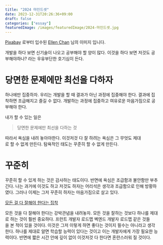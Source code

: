 ```yaml
---
title: "2024 마인드셋"
date: 2023-12-31T20:26:36+09:00
draft: false
categories: ["essay"]
featuredImage: /images/featuredImage/2024-마인드셋.jpg
---
```

[Pixabay](https://pixabay.com/ko//?utm_source=link-attribution&utm_medium=referral&utm_campaign=image&utm_content=3159334) 로부터 입수된 [Ellen Chan](https://pixabay.com/ko/users/ellenchan-4047246/?utm_source=link-attribution&utm_medium=referral&utm_campaign=image&utm_content=3159334) 님의 이미지 입니다.

개발을 하다 보면 신기술이 나오고 공부해야 할 양이 많다. 이것을 하다 보면 저것도 공부해야하나? 라는 우유부단한 호기심이 든다. 

# 당면한 문제에만 최선을 다하자

하나에만 집중하자. 우리는 개발을 할 때 결과가 아닌 과정에 집중해야 한다. 결과에 집착하면 조급해지고 즐길 수 없다. 개발하는 과정에 집중하고 여유로운 마음가짐으로 공부해야 한다.

내가 할 수 있는 일은 

>당면한 문제에만 최선을 다하는 것

따라서 욕심을 내려 놓아야한다. 이것저것 다 잘 하려는 욕심은 그 무엇도 제대로 할 수 없게 만든다. 탐욕적인 태도는 꾸준히 할 수 없게 만든다. 

# 꾸준히

꾸준히 할 수 있게 하는 것은 감사하는 태도이다. 반면에 욕심은 조급함과 불안함만 부추긴다. 나는 과거에 이것도 하고 저것도 하자는 어리석은 생각과 조급함으로 인해 방황하였다. 그러나 이제는 그저 꾸준히 하자는 마음가짐으로 살고 있다.

[모든 걸 다 잘해야 한다는 집착](https://velog.io/@eddy_song/no-strategy#%EC%B2%AB%EC%A7%B8-%EB%AA%A8%EB%93%A0-%EA%B1%B8-%EB%8B%A4-%EC%9E%98%ED%95%B4%EC%95%BC-%ED%95%9C%EB%8B%A4%EB%8A%94-%EC%A7%91%EC%B0%A9)

모든 것을 다 잘해야 한다는 강박관념을 내려놓자. 모든 것을 잘하는 것보다 하나를 제대로 하는 것이 훨씬 중요하다. 프런트 개발자 로드맵 벡엔드 개발자 로드맵 같은 것들을 본 적이 있을 것이다. 이것은 그저 이렇게 하면 좋다는 것이지 필수는 아니라고 생각한다. 하나를 제대로 알면 학습할 능력이 있다는 것이고 이는 개발자에게 가장 필요한 능력이다. 반면에 짧은 시간 안에 깊이 없이 이것저것 다 한다면 혼란스러워 질 것이다.